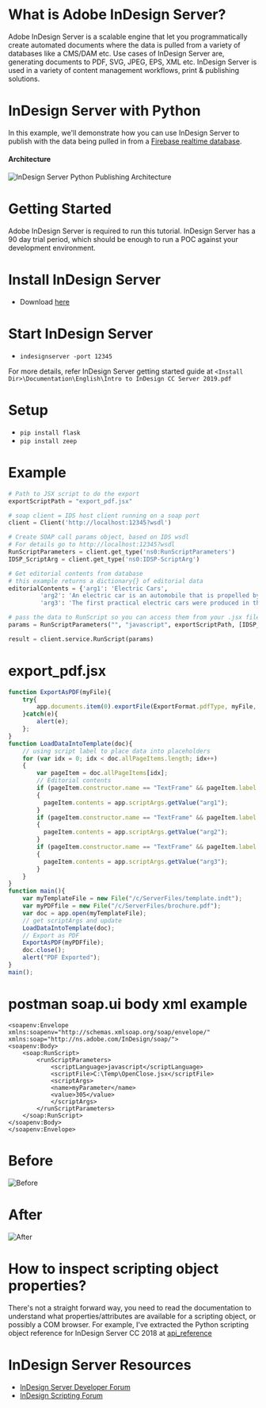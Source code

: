 # What is Adobe InDesign Server?
Adobe InDesign Server is a scalable engine that let you programmatically create automated documents where the data is pulled from a variety of databases like a CMS/DAM etc. Use cases of InDesign Server are, generating documents to PDF, SVG, JPEG, EPS, XML etc. InDesign Server is used in a variety of content management workflows, print & publishing solutions.

# InDesign Server with Python
In this example, we'll demonstrate how you can use InDesign Server to publish with the data being pulled in from a [Firebase realtime database](https://firebase.google.com/).

#### Architecture #### 
![](https://i.imgur.com/w7LuamT.png "InDesign Server Python Publishing Architecture")

# Getting Started
Adobe InDesign Server is required to run this tutorial. InDesign Server has a 90 day  trial period, which should be enough to run a POC against your development environment.

# Install InDesign Server
* Download [here](https://www.adobeprerelease.com/beta/E31BC525-5F97-4E90-8ECD-5209CB404F08)

# Start InDesign Server
* `indesignserver -port 12345`

For more details, refer InDesign Server getting started guide at `<Install Dir>\Documentation\English\Intro to InDesign CC Server 2019.pdf`

# Setup
* `pip install flask`
* `pip install zeep`

# Example
```python
# Path to JSX script to do the export
exportScriptPath = "export_pdf.jsx"

# soap client = IDS host client running on a soap port
client = Client('http://localhost:12345?wsdl')

# Create SOAP call params object, based on IDS wsdl
# For details go to http://localhost:12345?wsdl
RunScriptParameters = client.get_type('ns0:RunScriptParameters')
IDSP_ScriptArg = client.get_type('ns0:IDSP-ScriptArg')

# Get editorial contents from database
# this example returns a dictionary{} of editorial data
editorialContents = {'arg1': 'Electric Cars',
		 'arg2': 'An electric car is an automobile that is propelled by one or more electric motors, using energy stored in rechargeable batteries.',
		 'arg3': 'The first practical electric cars were produced in the 1880s'}

# pass the data to RunScript so you can access them from your .jsx file like so: app.scriptArgs.getValue("frontTitle");
params = RunScriptParameters("", "javascript", exportScriptPath, [IDSP_ScriptArg(key, value) for key, value in editorialContents.items()])

result = client.service.RunScript(params)
```
# export_pdf.jsx
```javascript
function ExportAsPDF(myFile){  
    try{
       	app.documents.item(0).exportFile(ExportFormat.pdfType, myFile, app.pdfExportPresets.item("[High Quality Print]"));
    }catch(e){
    	alert(e);
    };  
}
function LoadDataIntoTemplate(doc){
	// using script label to place data into placeholders
	for (var idx = 0; idx < doc.allPageItems.length; idx++)
	{
		var pageItem = doc.allPageItems[idx];
		// Editorial contents
		if (pageItem.constructor.name == "TextFrame" && pageItem.label == "placeholder1")
		{
		  pageItem.contents = app.scriptArgs.getValue("arg1");
		}
		if (pageItem.constructor.name == "TextFrame" && pageItem.label == "placeholder2")
		{
		  pageItem.contents = app.scriptArgs.getValue("arg2");
		}
		if (pageItem.constructor.name == "TextFrame" && pageItem.label == "placeholder3")
		{
		  pageItem.contents = app.scriptArgs.getValue("arg3");
		}
	}
}
function main(){
	var myTemplateFile = new File("/c/ServerFiles/template.indt");
	var myPDFfile = new File("/c/ServerFiles/brochure.pdf");
	var doc = app.open(myTemplateFile);
	// get scriptArgs and update
	LoadDataIntoTemplate(doc);
	// Export as PDF
	ExportAsPDF(myPDFfile);
	doc.close();
	alert("PDF Exported");
}
main();
```
# postman soap.ui body xml example
```
<soapenv:Envelope xmlns:soapenv="http://schemas.xmlsoap.org/soap/envelope/" xmlns:soap="http://ns.adobe.com/InDesign/soap/">
<soapenv:Body>
    <soap:RunScript>
        <runScriptParameters>
            <scriptLanguage>javascript</scriptLanguage>
            <scriptFile>C:\Temp\OpenClose.jsx</scriptFile>
            <scriptArgs>
            <name>myParameter</name>
            <value>305</value>
            </scriptArgs>
        </runScriptParameters>
    </soap:RunScript>
</soapenv:Body>
</soapenv:Envelope>
````

# Before
![](https://raw.githubusercontent.com/lohriialo/indesign-server-python/master/images/before-copy.jpg "Before")

# After
![](https://raw.githubusercontent.com/lohriialo/indesign-server-python/master/images/after.jpg "After")

# How to inspect scripting object properties?
There's not a straight forward way, you need to read the documentation to understand what properties/attributes are available for a scripting object, or possibly a COM browser. For example, I've extracted the Python scripting object reference for InDesign Server CC 2018 at [api_reference](https://github.com/lohriialo/indesign-server-python/tree/master/api_reference)

# InDesign Server Resources
* [InDesign Server Developer Forum](https://forums.adobe.com/community/indesign/indesign_server_developers)
* [InDesign Scripting Forum](https://forums.adobe.com/community/indesign/indesign_scripting)
